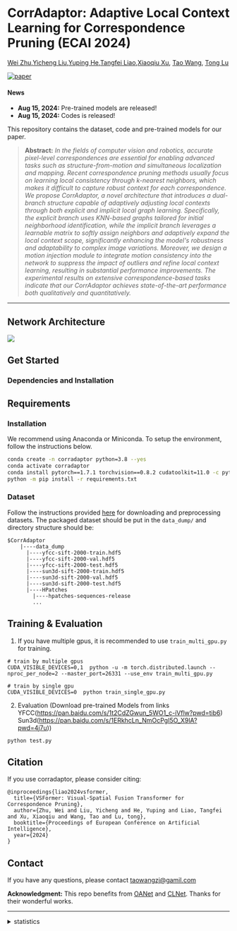 

# CorrAdaptor: Adaptive Local Context Learning for Correspondence Pruning (ECAI 2024)

[Wei Zhu](),[Yicheng Liu](),[Yuping He](),[Tangfei Liao](),[Xiaoqiu Xu](),
[Tao Wang](https://scholar.google.com/citations?user=TsDufoMAAAAJ&hl=en), 
[Tong Lu](https://cs.nju.edu.cn/lutong/index.htm)



[![paper](https://img.shields.io/badge/arXiv-Paper-<COLOR>.svg)](https://arxiv.org/pdf/2305.17863)


#### News
- **Aug 15, 2024:** Pre-trained models are released!
- **Aug 15, 2024:** Codes is released!

This repository contains the dataset, code and pre-trained models for our paper.


> **Abstract:** *In the fields of computer vision and robotics, accurate pixel-level correspondences are essential for enabling advanced tasks such as structure-from-motion and simultaneous localization and mapping. Recent correspondence pruning methods usually focus on learning local consistency through k-nearest neighbors, which makes it difficult to capture robust context for each correspondence. We propose CorrAdaptor, a novel architecture that introduces a dual-branch structure capable of adaptively adjusting local contexts through both explicit and implicit local graph learning. Specifically, the explicit branch uses KNN-based graphs tailored for initial neighborhood identification, while the implicit branch leverages a learnable matrix to softly assign neighbors and adaptively expand the local context scope, significantly enhancing the model's robustness and adaptability to complex image variations. Moreover, we design a motion injection module to integrate motion consistency into the network to suppress the impact of outliers and refine local context learning, resulting in substantial performance improvements. The experimental results on extensive correspondence-based tasks indicate that our CorrAdaptor achieves state-of-the-art performance both qualitatively and quantitatively.* 
<hr />


## Network Architecture
![](assets/corradaptor_framework.png)


## Get Started
### Dependencies and Installation

## Requirements

### Installation
We recommend using Anaconda or Miniconda. To setup the environment, follow the instructions below. 
```bash
conda create -n corradaptor python=3.8 --yes
conda activate corradaptor
conda install pytorch==1.7.1 torchvision==0.8.2 cudatoolkit=11.0 -c pytorch --yes
python -m pip install -r requirements.txt

```

### Dataset
Follow the instructions provided [here](https://github.com/zjhthu/OANet) for downloading and preprocessing datasets. 
The packaged dataset should be put in the `data_dump/` and directory structure should be: 
```
$CorrAdaptor
    |----data_dump
      |----yfcc-sift-2000-train.hdf5
      |----yfcc-sift-2000-val.hdf5
      |----yfcc-sift-2000-test.hdf5
      |----sun3d-sift-2000-train.hdf5
      |----sun3d-sift-2000-val.hdf5
      |----sun3d-sift-2000-test.hdf5
      |----HPatches
        |----hpatches-sequences-release
        ...
```

## Training & Evaluation
1. If you have multiple gpus, it is recommended to use `train_multi_gpu.py` for training. 
```
# train by multiple gpus
CUDA_VISIBLE_DEVICES=0,1  python -u -m torch.distributed.launch --nproc_per_node=2 --master_port=26331 --use_env train_multi_gpu.py

# train by single gpu
CUDA_VISIBLE_DEVICES=0  python train_single_gpu.py
```

2. Evaluation (Download pre-trained Models from links YFCC(https://pan.baidu.com/s/1t2CdZGwun_5WO1_c-iVflw?pwd=tib6) Sun3d(https://pan.baidu.com/s/1ERkhcLn_NmOcPgI5O_X9lA?pwd=4j7u))
```
python test.py
```

## Citation
If you use corradaptor, please consider citing:

    @inproceedings{liao2024vsformer,
      title={VSFormer: Visual-Spatial Fusion Transformer for Correspondence Pruning},
      author={Zhu, Wei and Liu, Yicheng and He, Yuping and Liao, Tangfei and Xu, Xiaoqiu and Wang, Tao and Lu, tong},
      booktitle={Proceedings of European Conference on Artificial Intelligence},
      year={2024}
    }

## Contact
If you have any questions, please contact taowangzj@gamil.com

**Acknowledgment:** This repo benefits from [OANet](https://github.com/zjhthu/OANet) and [CLNet](https://github.com/sailor-z/CLNet). Thanks for their wonderful works. 


---
<details>
<summary>statistics</summary>

![visitors](https://visitor-badge.laobi.icu/badge?page_id=TaoWangzj/CorrAdaptor)

</details>

